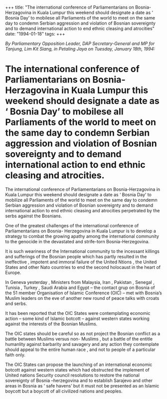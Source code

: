 +++ 
title: "The international conference of Parliamentarians on Bosnia-Herzagovina in Kuala Lumpur this weekend should designate a date as ‘ Bosnia Day’ to mobilese all Parliaments of the world to meet on the same day to condemn Serbian aggression and violation of Bosnian sovereignty and to demand international action to end ethnic cleasing and atrocities"
date: "1994-01-18"
tags:
+++

_By Parliamentary Opposition Leader, DAP Secretary-General and MP for Tanjung, Lim Kit Siang, in Petaling Jaya  on Tuesday, January  18th, 1994:_

# The international conference of Parliamentarians on Bosnia-Herzagovina in Kuala Lumpur this weekend should designate a date as ‘ Bosnia Day’ to mobilese all Parliaments of the world to meet on the same day to condemn Serbian aggression and violation of Bosnian sovereignty and to demand international action to end ethnic cleasing and atrocities.


The international conference of Parliamentarians on Bosnia-Herzagovina in Kuala Lumpur this weekend should designate a date as ‘ Bosnia Day’ to mobilize all Parliaments of the world to meet on the same day to condemn Serbian aggression and violation of Bosnian sovereignty and to demand international action to end ethnic cleasing and atrocities perpetrated by the serbs against the Bosnians.</u>

One of the greatest challenges of the international conference of Parliamentarians on Bosnia- Herzegovina in Kuala Lumpur is to develop a strategy to combat the growing apathy among the international community to the genocide in the devastated and strife-torn Bosnia-Herzegovina.

It is such weariness of the International community to the incessant killings and sufferings of the Bosnian people which has partly resulted in the ineffective , impotent and immoral failure of the United Ntions , the United States and other Nato countries to end the second holocaust in the heart of Europe.

In Geneva yesterday , Ministers from Malaysia, Iran , Pakistan , Senegal , Tunisia , Turkey , Saudi Arabia and Egypt – the contact grup on Bosnia of the 51 member Organisation of Islamic Conference (OIC) – met with Bosnia’s Muslim leaders on the eve of another new round of peace talks with croats and serbs.

It has been reported that the OIC States were contemplating economic action – some kind of Islamic botcott – against western states working against the interests of the Bosnian Muslims.

The OIC states should be careful so as not project the Bosnian conflict as a battle between Muslims versus non- Muslims , but a battle of the entitle humanlity against barbarity and savagery and any action they contemplate should appeal to the entire human race , and not to people of a particular faith only.

The OIC States can propose the launching of an international economic botcott against western states which had obstructed the implement of United nations Security council resolutions to restore the national sovereignty of Bosnia –herzegovina and to establish Sarajevo and other areas in Bosnia as ‘ safe havens’  but it must not be presented as an Islamic boycott but a boycott of all civilized nations and peoples.
 
